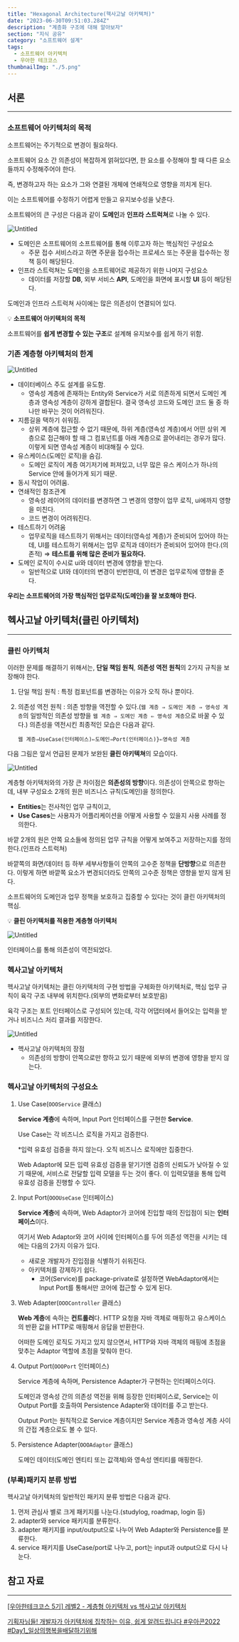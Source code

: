 ```yaml
---
title: "Hexagonal Architecture(헥사고날 아키텍처)"
date: "2023-06-30T09:51:03.284Z"
description: "계층화 구조에 대해 알아보자"
section: "지식 공유" 
category: "소프트웨어 설계"
tags:
  - 소프트웨어 아키텍처
  - 우아한 테크코스
thumbnailImg: "./5.png"
---
```


## 서론

---

### 소프트웨어 아키텍처의 목적

소프트웨어는 주기적으로 변경이 필요하다.

소프트웨어 요소 간 의존성이 복잡하게 얽혀있다면, 한 요소를 수정해야 할 때 다른 요소들까지 수정해주어야 한다.

즉, 변경하고자 하는 요소가 그와 연결된 개체에 연쇄적으로 영향을 끼치게 된다.

이는 소프트웨어를 수정하기 어렵게 만들고 유지보수성을 낮춘다.

소프트웨어의 큰 구성은 다음과 같이 **도메인**과 **인프라 스트럭쳐**로 나눌 수 있다.

![Untitled](1.png)

- 도메인은 소프트웨어의 소프트웨어를 통해 이루고자 하는 핵심적인 구성요소
  - 주문 접수 서비스라고 하면 주문을 접수하는 프로세스 또는 주문을 접수하는 정책 등이 해당된다.
- 인프라 스트럭쳐는 도메인을 소프트웨어로 제공하기 위한 나머지 구성요소
  - 데이터를 저장할 **DB**, 외부 서비스 **API**, 도메인을 화면에 표시할 **UI** 등이 해당된다.

도메인과 인프라 스트럭쳐 사이에는 많은 의존성이 연결되어 있다.

<aside>

💡 **소프트웨어 아키텍처의 목적**

소프트웨어를 **쉽게 변경할 수 있는 구조**로 설계해 유지보수를 쉽게 하기 위함.

</aside>

### 기존 계층형 아키텍처의 한계

![Untitled](2.png)

- 데이터베이스 주도 설계를 유도함.
  - 영속성 계층에 존재하는 Entity와 Service가 서로 의존하게 되면서 도메인 계층과 영속성 계층이 강하게 결합된다. 결국 영속성 코드와 도메인 코드 둘 중 하나만 바꾸는 것이 어려워진다.
- 지름길을 택하기 쉬워짐.
  - 상위 계층에 접근할 수 없기 때문에, 하위 계층(영속성 계층)에서 어떤 상위 계층으로 접근해야 할 때 그 컴포넌트를 아래 계층으로 끌어내리는 경우가 많다. 이렇게 되면 영속성 계층이 비대해질 수 있다.
- 유스케이스(도메인 로직)을 숨김.
  - 도메인 로직이 계층 여기저기에 퍼져있고, 너무 많은 유스 케이스가 하나의 Service 안에 들어가게 되기 때문.
- 동시 작업이 어려움.
- 연쇄적인 참조관계
  - 영속성 레이어의 데이터를 변경하면 그 변경의 영향이 업무 로직, ui에까지 영향을 미친다.
  - 코드 변경이 어려워진다.
- 테스트하기 어려움
  - 업무로직을 테스트하기 위해서는 데이터(영속성 계층)가 준비되어 있어야 하는데, UI를 테스트하기 위해서는 업무 로직과 데이터가 준비되어 있어야 한다.(의존적) ⇒ **테스트를 위해 많은 준비가 필요하다.**
- 도메인 로직이 수시로 ui와 데이터 변경에 영향을 받는다.
  - 일반적으로 UI와 데이터의 변경이 빈번한데, 이 변경은 업무로직에 영향을 준다.

**우리는 소프트웨어의 가장 핵심적인 업무로직(도메인)을 잘 보호해야 한다.**

## 헥사고날 아키텍처(클린 아키텍처)

---

### 클린 아키텍처

이러한 문제를 해결하기 위해서는, **단일 책임 원칙**, **의존성 역전 원칙**의 2가지 규칙을 보장해야 한다.

1. 단일 책임 원칙 : 특정 컴포넌트를 변경하는 이유가 오직 하나 뿐이다.
2. 의존성 역전 원칙 : 의존 방향을 역전할 수 있다.(`웹 계층 ⇒ 도메인 계층 ⇒ 영속성 계층`의 일방적인 의존성 방향을 `웹 계층 ⇒ 도메인 계층 ⇐ 영속성 계층`으로 바꿀 수 있다.) 의존성을 역전시킨 최종적인 모습은 다음과 같다.

   `웹 계층⇒UseCase(인터페이스)⇐도메인⇒Port(인터페이스)}⇐영속성 계층`

다음 그림은 앞서 언급된 문제가 보완된 **클린 아키텍쳐**의 모습이다.

![Untitled](3.png)

계층형 아키텍처와의 가장 큰 차이점은 **의존성의 방향**이다. 의존성이 안쪽으로 향하는데, 내부 구성요소 2개의 원은 비즈니스 규칙(도메인)을 정의한다.

- **Entities**는 전사적인 업무 규칙이고,
- **Use Cases**는 사용자가 어플리케이션을 어떻게 사용할 수 있을지 사용 사례를 정의한다.

바깥 2개의 원은 안쪽 요소들에 정의된 업무 규칙을 어떻게 보여주고 저장하는지를 정의한다.(인프라 스트럭쳐)

바깥쪽의 화면/데이터 등 하부 세부사항들이 안쪽의 고수준 정책을 **단방향**으로 의존한다. 이렇게 하면 바깥쪽 요소가 변경되더라도 안쪽의 고수준 정책은 영향을 받지 않게 된다.

소프트웨어의 도메인과 업무 정책을 보호하고 집중할 수 있다는 것이 클린 아키텍처의 핵심.

<aside>

💡 **클린 아키텍처를 적용한 계층형 아키텍처**

![Untitled](4.png)

인터페이스를 통해 의존성이 역전되었다.

</aside>

### 헥사고날 아키텍처

헥사고날 아키텍처는 클린 아키텍처의 구현 방법을 구체화한 아키텍처로, 핵심 업무 규칙이 육각 구조 내부에 위치한다.(외부의 변화로부터 보호받음)

육각 구조는 포트 인터페이스로 구성되어 있는데, 각각 어댑터에서 들어오는 입력을 받거나 비즈니스 처리 결과를 저장한다.

![Untitled](5.png)

- 헥사고날 아키텍처의 장점
  - 의존성의 방향이 안쪽으로만 향하고 있기 때문에 외부의 변경에 영향을 받지 않는다.

### 헥사고날 아키텍처의 구성요소

1. Use Case(`OOOService` 클래스)

   **Service 계층**에 속하며, Input Port 인터페이스를 구현한 **Service**.

   Use Case는 각 비즈니스 로직을 가지고 검증한다.

   \*입력 유효성 검증을 하지 않는다. 오직 비즈니스 로직에만 집중한다.

   Web Adaptor에 모든 입력 유효성 검증을 맡기기엔 검증의 신뢰도가 낮아질 수 있기 때문에, 서비스로 전달할 입력 모델을 두는 것이 좋다. 이 입력모델을 통해 입력 유효성 검증을 진행할 수 있다.

2. Input Port(`OOOUseCase` 인터페이스)

   **Service 계층**에 속하며, Web Adaptor가 코어에 진입할 때의 진입점이 되는 **인터페이스**이다.

   여기서 Web Adaptor와 코어 사이에 인터페이스를 두어 의존성 역전을 시키는 데에는 다음의 2가지 이유가 있다.

   - 새로운 개발자가 진입점을 식별하기 쉬워진다.
   - 아키텍처를 강제하기 쉽다.
     - 코어(Service)를 package-private로 설정하면 WebAdaptor에서는 Input Port를 통해서만 코어에 접근할 수 있게 된다.

3. Web Adapter(`OOOController` 클래스)

   **Web 계층**에 속하는 **컨트롤러**다. HTTP 요청을 자바 객체로 매핑하고 유스케이스의 반환 값을 HTTP로 매핑해서 응답을 반환한다.

   어떠한 도메인 로직도 가지고 있지 않으면서, HTTP와 자바 객체의 매핑에 초점을 맞추는 Adaptor 역할에 초점을 맞춰야 한다.

4. Output Port(`OOOPort` 인터페이스)

   Service 계층에 속하며, Persistence Adapter가 구현하는 인터페이스이다.

   도메인과 영속성 간의 의존성 역전을 위해 등장한 인터페이스로, Service는 이 Output Port를 호출하여 Persistence Adapter와 데이터를 주고 받는다.

   Output Port는 원칙적으로 Service 계층이지만 Service 계층과 영속성 계층 사이의 간접 계층으로도 볼 수 있다.

5. Persistence Adapter(`OOOAdaptor` 클래스)

   도메인 데이터(도메인 엔티티 또는 값객체)와 영속성 엔티티를 매핑한다.

### (부록)패키지 분류 방법

헥사고날 아키텍처의 일반적인 패키지 분류 방법은 다음과 같다.

1. 먼저 관심사 별로 크게 패키지를 나눈다.(studylog, roadmap, login 등)
2. adapter와 service 패키지를 분류한다.
3. adapter 패키지를 input/output으로 나누어 Web Adapter와 Persistence를 분류한다.
4. service 패키지를 UseCase/port로 나누고, port는 input과 output으로 다시 나눈다.

## 참고 자료

---

[[우아한테크코스 5기] 레벨2 - 계층형 아키텍처 vs 헥사고날 아키텍처](https://tjdtls690.github.io/studycontents/java/2023-05-22-hexagonal_architecture/)

[기획자님들! 개발자가 아키텍처에 집착하는 이유, 쉽게 알려드립니다 #우아콘2022 #Day1\_일상의행복을배달하기위해](https://www.youtube.com/watch?v=saxHxoUeeSw&list=LL&index=1)
